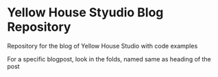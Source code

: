 # Yellow House Styudio Blog Repository
Repository for the blog of Yellow House Studio with code examples

For a specific blogpost, look in the folds, named same as heading of the post

